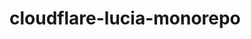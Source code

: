 # cloudflare-lucia-monorepo
<!-- tutorial here for D1: https://developers.cloudflare.com/d1/get-started/  -->
